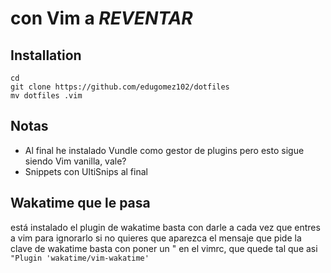 # con Vim a *REVENTAR*
## Installation
	cd 
	git clone https://github.com/edugomez102/dotfiles
	mv dotfiles .vim
## Notas
- Al final he instalado Vundle como gestor de plugins pero esto sigue siendo Vim vanilla, vale?
- Snippets con UltiSnips al final
## Wakatime que le pasa
está instalado el plugin de wakatime 
basta con darle a <ESQ> cada vez que entres a vim para ignorarlo
si no quieres que aparezca el mensaje que pide la clave de wakatime
basta con poner un " en el vimrc, que quede tal que asi
	`"Plugin 'wakatime/vim-wakatime'`

